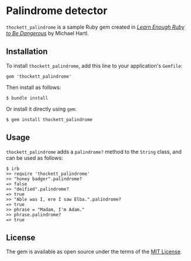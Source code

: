 # Palindrome detector

`thockett_palindrome` is a sample Ruby gem created in [_Learn Enough Ruby to Be Dangerous_](https://www.learnenough.com/ruby-tutorial) by Michael Hartl.

## Installation

To install `thockett_palindrome`, add this line to your application's `Gemfile`:

```
gem 'thockett_palindrome'
```

Then install as follows:

```
$ bundle install
```

Or install it directly using `gem`:

```
$ gem install thockett_palindrome
```

## Usage

`thockett_palindrome` adds a `palindrome?` method to the `String` class, and can be used as follows:

```
$ irb
>> require 'thockett_palindrome'
>> "honey badger".palindrome?
=> false
>> "deified".palindrome?
=> true
>> "Able was I, ere I saw Elba.".palindrome?
=> true
>> phrase = "Madam, I'm Adam."
>> phrase.palindrome?
=> true
```

## License

The gem is available as open source under the terms of the [MIT License](https://opensource.org/licenses/MIT).
